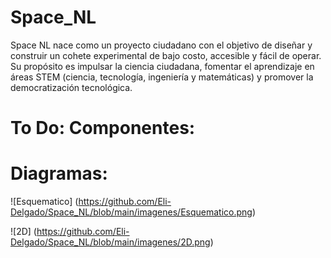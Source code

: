 # Space_NL
Space NL nace como un proyecto ciudadano con el objetivo de diseñar y construir un cohete experimental de bajo costo, accesible y fácil de operar. Su propósito es impulsar la ciencia ciudadana, fomentar el aprendizaje en áreas STEM (ciencia, tecnología, ingeniería y matemáticas) y promover la democratización tecnológica.

# To Do: Componentes:

# Diagramas:

![Esquematico] (https://github.com/Eli-Delgado/Space_NL/blob/main/imagenes/Esquematico.png)

![2D] (https://github.com/Eli-Delgado/Space_NL/blob/main/imagenes/2D.png)
